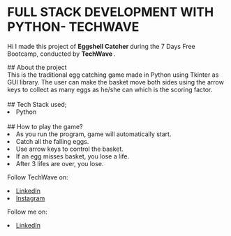 # FULL STACK DEVELOPMENT WITH PYTHON- TECHWAVE 
Hi I made this project of <b>Eggshell Catcher </b> during the 7 Days Free Bootcamp, conducted by <b> TechWave
</b>.
<br>
<div>
## About the project
<br>
This is the traditional egg catching game made in Python using Tkinter as GUI library. The user can make the basket move both sides using the arrow keys to collect as many eggs as he/she can which is the scoring factor.
</div>

<br>
<div>
## Tech Stack used;
<li>Python
</div>
<br>
## How to play the game?
<li>As you run the program, game will automatically start.
<li>Catch all the falling eggs.
<li>Use arrow keys to control the basket.
<li>If an egg misses basket, you lose a life.
<li>After 3 lifes are over, you lose.
<br>



Follow TechWave on: 
<li><a href=
"https://www.linkedin.com/company/techwave-courses/">LinkedIn</a>
<li><a href=
"https://www.instagram.com/techwave.courses/">Instagram</a>

Follow me on: 
<li><a
href=
"http://www.linkedin.com/in/himanikhurana">LinkedIn</a>
